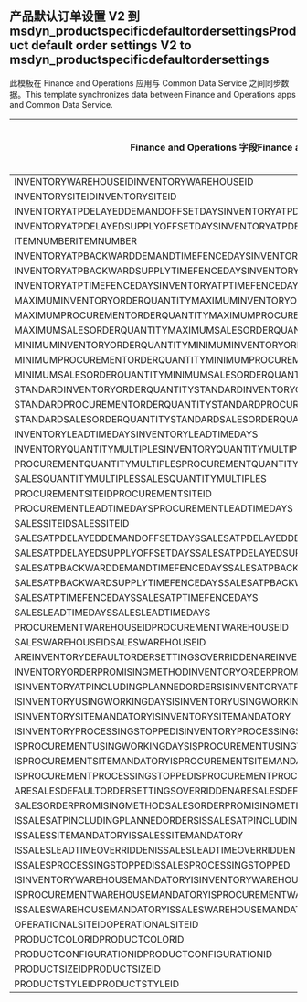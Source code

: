 ## <a name="product-default-order-settings-v2-to-msdyn_productspecificdefaultordersettings"></a><span data-ttu-id="9cfe2-101">产品默认订单设置 V2 到 msdyn_productspecificdefaultordersettings</span><span class="sxs-lookup"><span data-stu-id="9cfe2-101">Product default order settings V2 to msdyn_productspecificdefaultordersettings</span></span>

<span data-ttu-id="9cfe2-102">此模板在 Finance and Operations 应用与 Common Data Service 之间同步数据。</span><span class="sxs-lookup"><span data-stu-id="9cfe2-102">This template synchronizes data between Finance and Operations apps and Common Data Service.</span></span>

<span data-ttu-id="9cfe2-103">Finance and Operations 字段</span><span class="sxs-lookup"><span data-stu-id="9cfe2-103">Finance and Operations field</span></span> | <span data-ttu-id="9cfe2-104">映射类型</span><span class="sxs-lookup"><span data-stu-id="9cfe2-104">Map type</span></span> | <span data-ttu-id="9cfe2-105">其他 Dynamics 365 字段</span><span class="sxs-lookup"><span data-stu-id="9cfe2-105">Other Dynamics 365 field</span></span> | <span data-ttu-id="9cfe2-106">默认值</span><span class="sxs-lookup"><span data-stu-id="9cfe2-106">Default value</span></span>
---|---|---|---
<span data-ttu-id="9cfe2-107">INVENTORYWAREHOUSEID</span><span class="sxs-lookup"><span data-stu-id="9cfe2-107">INVENTORYWAREHOUSEID</span></span> | = | <span data-ttu-id="9cfe2-108">msdyn_inventorywarehouse.msdyn_warehouseidentifier</span><span class="sxs-lookup"><span data-stu-id="9cfe2-108">msdyn_inventorywarehouse.msdyn_warehouseidentifier</span></span> | 
<span data-ttu-id="9cfe2-109">INVENTORYSITEID</span><span class="sxs-lookup"><span data-stu-id="9cfe2-109">INVENTORYSITEID</span></span> | = | <span data-ttu-id="9cfe2-110">msdyn_inventorysite.msdyn_siteid</span><span class="sxs-lookup"><span data-stu-id="9cfe2-110">msdyn_inventorysite.msdyn_siteid</span></span> | 
<span data-ttu-id="9cfe2-111">INVENTORYATPDELAYEDDEMANDOFFSETDAYS</span><span class="sxs-lookup"><span data-stu-id="9cfe2-111">INVENTORYATPDELAYEDDEMANDOFFSETDAYS</span></span> | = | <span data-ttu-id="9cfe2-112">msdyn_inventoryatpdelayeddemandoffsetdays</span><span class="sxs-lookup"><span data-stu-id="9cfe2-112">msdyn_inventoryatpdelayeddemandoffsetdays</span></span> | 
<span data-ttu-id="9cfe2-113">INVENTORYATPDELAYEDSUPPLYOFFSETDAYS</span><span class="sxs-lookup"><span data-stu-id="9cfe2-113">INVENTORYATPDELAYEDSUPPLYOFFSETDAYS</span></span> | = | <span data-ttu-id="9cfe2-114">msdyn_inventoryatpdelayedsupplyoffsetdays</span><span class="sxs-lookup"><span data-stu-id="9cfe2-114">msdyn_inventoryatpdelayedsupplyoffsetdays</span></span> | 
<span data-ttu-id="9cfe2-115">ITEMNUMBER</span><span class="sxs-lookup"><span data-stu-id="9cfe2-115">ITEMNUMBER</span></span> | = | <span data-ttu-id="9cfe2-116">msdyn_itemnumber.msdyn_itemnumber</span><span class="sxs-lookup"><span data-stu-id="9cfe2-116">msdyn_itemnumber.msdyn_itemnumber</span></span> | 
<span data-ttu-id="9cfe2-117">INVENTORYATPBACKWARDDEMANDTIMEFENCEDAYS</span><span class="sxs-lookup"><span data-stu-id="9cfe2-117">INVENTORYATPBACKWARDDEMANDTIMEFENCEDAYS</span></span> | = | <span data-ttu-id="9cfe2-118">msdyn_inventoryatpbackwarddemandtimefencedays</span><span class="sxs-lookup"><span data-stu-id="9cfe2-118">msdyn_inventoryatpbackwarddemandtimefencedays</span></span> | 
<span data-ttu-id="9cfe2-119">INVENTORYATPBACKWARDSUPPLYTIMEFENCEDAYS</span><span class="sxs-lookup"><span data-stu-id="9cfe2-119">INVENTORYATPBACKWARDSUPPLYTIMEFENCEDAYS</span></span> | = | <span data-ttu-id="9cfe2-120">msdyn_inventoryatpbackwardsupplytimefencedays</span><span class="sxs-lookup"><span data-stu-id="9cfe2-120">msdyn_inventoryatpbackwardsupplytimefencedays</span></span> | 
<span data-ttu-id="9cfe2-121">INVENTORYATPTIMEFENCEDAYS</span><span class="sxs-lookup"><span data-stu-id="9cfe2-121">INVENTORYATPTIMEFENCEDAYS</span></span> | = | <span data-ttu-id="9cfe2-122">msdyn_inventoryatptimefencedays</span><span class="sxs-lookup"><span data-stu-id="9cfe2-122">msdyn_inventoryatptimefencedays</span></span> | 
<span data-ttu-id="9cfe2-123">MAXIMUMINVENTORYORDERQUANTITY</span><span class="sxs-lookup"><span data-stu-id="9cfe2-123">MAXIMUMINVENTORYORDERQUANTITY</span></span> | = | <span data-ttu-id="9cfe2-124">msdyn_maximuminventoryorderquantity</span><span class="sxs-lookup"><span data-stu-id="9cfe2-124">msdyn_maximuminventoryorderquantity</span></span> | 
<span data-ttu-id="9cfe2-125">MAXIMUMPROCUREMENTORDERQUANTITY</span><span class="sxs-lookup"><span data-stu-id="9cfe2-125">MAXIMUMPROCUREMENTORDERQUANTITY</span></span> | = | <span data-ttu-id="9cfe2-126">msdyn_maximumprocurementorderquantity</span><span class="sxs-lookup"><span data-stu-id="9cfe2-126">msdyn_maximumprocurementorderquantity</span></span> | 
<span data-ttu-id="9cfe2-127">MAXIMUMSALESORDERQUANTITY</span><span class="sxs-lookup"><span data-stu-id="9cfe2-127">MAXIMUMSALESORDERQUANTITY</span></span> | = | <span data-ttu-id="9cfe2-128">msdyn_maximumsalesorderquantity</span><span class="sxs-lookup"><span data-stu-id="9cfe2-128">msdyn_maximumsalesorderquantity</span></span> | 
<span data-ttu-id="9cfe2-129">MINIMUMINVENTORYORDERQUANTITY</span><span class="sxs-lookup"><span data-stu-id="9cfe2-129">MINIMUMINVENTORYORDERQUANTITY</span></span> | = | <span data-ttu-id="9cfe2-130">msdyn_minimuminventoryorderquantity</span><span class="sxs-lookup"><span data-stu-id="9cfe2-130">msdyn_minimuminventoryorderquantity</span></span> | 
<span data-ttu-id="9cfe2-131">MINIMUMPROCUREMENTORDERQUANTITY</span><span class="sxs-lookup"><span data-stu-id="9cfe2-131">MINIMUMPROCUREMENTORDERQUANTITY</span></span> | = | <span data-ttu-id="9cfe2-132">msdyn_minimumprocurementorderquantity</span><span class="sxs-lookup"><span data-stu-id="9cfe2-132">msdyn_minimumprocurementorderquantity</span></span> | 
<span data-ttu-id="9cfe2-133">MINIMUMSALESORDERQUANTITY</span><span class="sxs-lookup"><span data-stu-id="9cfe2-133">MINIMUMSALESORDERQUANTITY</span></span> | = | <span data-ttu-id="9cfe2-134">msdyn_minimumsalesorderquantity</span><span class="sxs-lookup"><span data-stu-id="9cfe2-134">msdyn_minimumsalesorderquantity</span></span> | 
<span data-ttu-id="9cfe2-135">STANDARDINVENTORYORDERQUANTITY</span><span class="sxs-lookup"><span data-stu-id="9cfe2-135">STANDARDINVENTORYORDERQUANTITY</span></span> | = | <span data-ttu-id="9cfe2-136">msdyn_standardinventoryorderquantity</span><span class="sxs-lookup"><span data-stu-id="9cfe2-136">msdyn_standardinventoryorderquantity</span></span> | 
<span data-ttu-id="9cfe2-137">STANDARDPROCUREMENTORDERQUANTITY</span><span class="sxs-lookup"><span data-stu-id="9cfe2-137">STANDARDPROCUREMENTORDERQUANTITY</span></span> | = | <span data-ttu-id="9cfe2-138">msdyn_standardprocurementorderquantity</span><span class="sxs-lookup"><span data-stu-id="9cfe2-138">msdyn_standardprocurementorderquantity</span></span> | 
<span data-ttu-id="9cfe2-139">STANDARDSALESORDERQUANTITY</span><span class="sxs-lookup"><span data-stu-id="9cfe2-139">STANDARDSALESORDERQUANTITY</span></span> | = | <span data-ttu-id="9cfe2-140">msdyn_standardsalesorderquantity</span><span class="sxs-lookup"><span data-stu-id="9cfe2-140">msdyn_standardsalesorderquantity</span></span> | 
<span data-ttu-id="9cfe2-141">INVENTORYLEADTIMEDAYS</span><span class="sxs-lookup"><span data-stu-id="9cfe2-141">INVENTORYLEADTIMEDAYS</span></span> | = | <span data-ttu-id="9cfe2-142">msdyn_inventoryleadtimedays</span><span class="sxs-lookup"><span data-stu-id="9cfe2-142">msdyn_inventoryleadtimedays</span></span> | 
<span data-ttu-id="9cfe2-143">INVENTORYQUANTITYMULTIPLES</span><span class="sxs-lookup"><span data-stu-id="9cfe2-143">INVENTORYQUANTITYMULTIPLES</span></span> | = | <span data-ttu-id="9cfe2-144">msdyn_inventoryquantitymultiples</span><span class="sxs-lookup"><span data-stu-id="9cfe2-144">msdyn_inventoryquantitymultiples</span></span> | 
<span data-ttu-id="9cfe2-145">PROCUREMENTQUANTITYMULTIPLES</span><span class="sxs-lookup"><span data-stu-id="9cfe2-145">PROCUREMENTQUANTITYMULTIPLES</span></span> | = | <span data-ttu-id="9cfe2-146">msdyn_procurementquantitymultiples</span><span class="sxs-lookup"><span data-stu-id="9cfe2-146">msdyn_procurementquantitymultiples</span></span> | 
<span data-ttu-id="9cfe2-147">SALESQUANTITYMULTIPLES</span><span class="sxs-lookup"><span data-stu-id="9cfe2-147">SALESQUANTITYMULTIPLES</span></span> | = | <span data-ttu-id="9cfe2-148">msdyn_salesquantitymultiples</span><span class="sxs-lookup"><span data-stu-id="9cfe2-148">msdyn_salesquantitymultiples</span></span> | 
<span data-ttu-id="9cfe2-149">PROCUREMENTSITEID</span><span class="sxs-lookup"><span data-stu-id="9cfe2-149">PROCUREMENTSITEID</span></span> | = | <span data-ttu-id="9cfe2-150">msdyn_procurementsite.msdyn_siteid</span><span class="sxs-lookup"><span data-stu-id="9cfe2-150">msdyn_procurementsite.msdyn_siteid</span></span> | 
<span data-ttu-id="9cfe2-151">PROCUREMENTLEADTIMEDAYS</span><span class="sxs-lookup"><span data-stu-id="9cfe2-151">PROCUREMENTLEADTIMEDAYS</span></span> | = | <span data-ttu-id="9cfe2-152">msdyn_procurementleadtimedays</span><span class="sxs-lookup"><span data-stu-id="9cfe2-152">msdyn_procurementleadtimedays</span></span> | 
<span data-ttu-id="9cfe2-153">SALESSITEID</span><span class="sxs-lookup"><span data-stu-id="9cfe2-153">SALESSITEID</span></span> | = | <span data-ttu-id="9cfe2-154">msdyn_salessite.msdyn_siteid</span><span class="sxs-lookup"><span data-stu-id="9cfe2-154">msdyn_salessite.msdyn_siteid</span></span> | 
<span data-ttu-id="9cfe2-155">SALESATPDELAYEDDEMANDOFFSETDAYS</span><span class="sxs-lookup"><span data-stu-id="9cfe2-155">SALESATPDELAYEDDEMANDOFFSETDAYS</span></span> | = | <span data-ttu-id="9cfe2-156">msdyn_salesatpdelayeddemandoffsetdays</span><span class="sxs-lookup"><span data-stu-id="9cfe2-156">msdyn_salesatpdelayeddemandoffsetdays</span></span> | 
<span data-ttu-id="9cfe2-157">SALESATPDELAYEDSUPPLYOFFSETDAYS</span><span class="sxs-lookup"><span data-stu-id="9cfe2-157">SALESATPDELAYEDSUPPLYOFFSETDAYS</span></span> | = | <span data-ttu-id="9cfe2-158">msdyn_salesatpdelayedsupplyoffsetdays</span><span class="sxs-lookup"><span data-stu-id="9cfe2-158">msdyn_salesatpdelayedsupplyoffsetdays</span></span> | 
<span data-ttu-id="9cfe2-159">SALESATPBACKWARDDEMANDTIMEFENCEDAYS</span><span class="sxs-lookup"><span data-stu-id="9cfe2-159">SALESATPBACKWARDDEMANDTIMEFENCEDAYS</span></span> | = | <span data-ttu-id="9cfe2-160">msdyn_salesatpbackwarddemandtimefencedays</span><span class="sxs-lookup"><span data-stu-id="9cfe2-160">msdyn_salesatpbackwarddemandtimefencedays</span></span> | 
<span data-ttu-id="9cfe2-161">SALESATPBACKWARDSUPPLYTIMEFENCEDAYS</span><span class="sxs-lookup"><span data-stu-id="9cfe2-161">SALESATPBACKWARDSUPPLYTIMEFENCEDAYS</span></span> | = | <span data-ttu-id="9cfe2-162">msdyn_salesatpbackwardsupplytimefencedays</span><span class="sxs-lookup"><span data-stu-id="9cfe2-162">msdyn_salesatpbackwardsupplytimefencedays</span></span> | 
<span data-ttu-id="9cfe2-163">SALESATPTIMEFENCEDAYS</span><span class="sxs-lookup"><span data-stu-id="9cfe2-163">SALESATPTIMEFENCEDAYS</span></span> | = | <span data-ttu-id="9cfe2-164">msdyn_salesatptimefencedays</span><span class="sxs-lookup"><span data-stu-id="9cfe2-164">msdyn_salesatptimefencedays</span></span> | 
<span data-ttu-id="9cfe2-165">SALESLEADTIMEDAYS</span><span class="sxs-lookup"><span data-stu-id="9cfe2-165">SALESLEADTIMEDAYS</span></span> | = | <span data-ttu-id="9cfe2-166">msdyn_salesleadtimedays</span><span class="sxs-lookup"><span data-stu-id="9cfe2-166">msdyn_salesleadtimedays</span></span> | 
<span data-ttu-id="9cfe2-167">PROCUREMENTWAREHOUSEID</span><span class="sxs-lookup"><span data-stu-id="9cfe2-167">PROCUREMENTWAREHOUSEID</span></span> | = | <span data-ttu-id="9cfe2-168">msdyn_procurementwarehouse.msdyn_warehouseidentifier</span><span class="sxs-lookup"><span data-stu-id="9cfe2-168">msdyn_procurementwarehouse.msdyn_warehouseidentifier</span></span> | 
<span data-ttu-id="9cfe2-169">SALESWAREHOUSEID</span><span class="sxs-lookup"><span data-stu-id="9cfe2-169">SALESWAREHOUSEID</span></span> | = | <span data-ttu-id="9cfe2-170">msdyn_saleswarehouse.msdyn_warehouseidentifier</span><span class="sxs-lookup"><span data-stu-id="9cfe2-170">msdyn_saleswarehouse.msdyn_warehouseidentifier</span></span> | 
<span data-ttu-id="9cfe2-171">AREINVENTORYDEFAULTORDERSETTINGSOVERRIDDEN</span><span class="sxs-lookup"><span data-stu-id="9cfe2-171">AREINVENTORYDEFAULTORDERSETTINGSOVERRIDDEN</span></span> | >< | <span data-ttu-id="9cfe2-172">msdyn_areinventoryorderdefaultsoverridden</span><span class="sxs-lookup"><span data-stu-id="9cfe2-172">msdyn_areinventoryorderdefaultsoverridden</span></span> | 
<span data-ttu-id="9cfe2-173">INVENTORYORDERPROMISINGMETHOD</span><span class="sxs-lookup"><span data-stu-id="9cfe2-173">INVENTORYORDERPROMISINGMETHOD</span></span> | >< | <span data-ttu-id="9cfe2-174">msdyn_inventoryorderpromisingmethod</span><span class="sxs-lookup"><span data-stu-id="9cfe2-174">msdyn_inventoryorderpromisingmethod</span></span> | 
<span data-ttu-id="9cfe2-175">ISINVENTORYATPINCLUDINGPLANNEDORDERS</span><span class="sxs-lookup"><span data-stu-id="9cfe2-175">ISINVENTORYATPINCLUDINGPLANNEDORDERS</span></span> | >< | <span data-ttu-id="9cfe2-176">msdyn_isinventoryatpincludingplannedorders</span><span class="sxs-lookup"><span data-stu-id="9cfe2-176">msdyn_isinventoryatpincludingplannedorders</span></span> | 
<span data-ttu-id="9cfe2-177">ISINVENTORYUSINGWORKINGDAYS</span><span class="sxs-lookup"><span data-stu-id="9cfe2-177">ISINVENTORYUSINGWORKINGDAYS</span></span> | >< | <span data-ttu-id="9cfe2-178">msdyn_isinventoryusingworkingdays</span><span class="sxs-lookup"><span data-stu-id="9cfe2-178">msdyn_isinventoryusingworkingdays</span></span> | 
<span data-ttu-id="9cfe2-179">ISINVENTORYSITEMANDATORY</span><span class="sxs-lookup"><span data-stu-id="9cfe2-179">ISINVENTORYSITEMANDATORY</span></span> | >< | <span data-ttu-id="9cfe2-180">msdyn_isinventorysitemandatory</span><span class="sxs-lookup"><span data-stu-id="9cfe2-180">msdyn_isinventorysitemandatory</span></span> | 
<span data-ttu-id="9cfe2-181">ISINVENTORYPROCESSINGSTOPPED</span><span class="sxs-lookup"><span data-stu-id="9cfe2-181">ISINVENTORYPROCESSINGSTOPPED</span></span> | >< | <span data-ttu-id="9cfe2-182">msdyn_isinventoryprocessingstopped</span><span class="sxs-lookup"><span data-stu-id="9cfe2-182">msdyn_isinventoryprocessingstopped</span></span> | 
<span data-ttu-id="9cfe2-183">ISPROCUREMENTUSINGWORKINGDAYS</span><span class="sxs-lookup"><span data-stu-id="9cfe2-183">ISPROCUREMENTUSINGWORKINGDAYS</span></span> | >< | <span data-ttu-id="9cfe2-184">msdyn_isprocurementusingworkingdays</span><span class="sxs-lookup"><span data-stu-id="9cfe2-184">msdyn_isprocurementusingworkingdays</span></span> | 
<span data-ttu-id="9cfe2-185">ISPROCUREMENTSITEMANDATORY</span><span class="sxs-lookup"><span data-stu-id="9cfe2-185">ISPROCUREMENTSITEMANDATORY</span></span> | >< | <span data-ttu-id="9cfe2-186">msdyn_isprocurementsitemandatory</span><span class="sxs-lookup"><span data-stu-id="9cfe2-186">msdyn_isprocurementsitemandatory</span></span> | 
<span data-ttu-id="9cfe2-187">ISPROCUREMENTPROCESSINGSTOPPED</span><span class="sxs-lookup"><span data-stu-id="9cfe2-187">ISPROCUREMENTPROCESSINGSTOPPED</span></span> | >< | <span data-ttu-id="9cfe2-188">msdyn_isprocurementprocessingstopped</span><span class="sxs-lookup"><span data-stu-id="9cfe2-188">msdyn_isprocurementprocessingstopped</span></span> | 
<span data-ttu-id="9cfe2-189">ARESALESDEFAULTORDERSETTINGSOVERRIDDEN</span><span class="sxs-lookup"><span data-stu-id="9cfe2-189">ARESALESDEFAULTORDERSETTINGSOVERRIDDEN</span></span> | >< | <span data-ttu-id="9cfe2-190">msdyn_aresalesorderdefaultsoverridden</span><span class="sxs-lookup"><span data-stu-id="9cfe2-190">msdyn_aresalesorderdefaultsoverridden</span></span> | 
<span data-ttu-id="9cfe2-191">SALESORDERPROMISINGMETHOD</span><span class="sxs-lookup"><span data-stu-id="9cfe2-191">SALESORDERPROMISINGMETHOD</span></span> | >< | <span data-ttu-id="9cfe2-192">msdyn_salesorderpromisingmethod</span><span class="sxs-lookup"><span data-stu-id="9cfe2-192">msdyn_salesorderpromisingmethod</span></span> | 
<span data-ttu-id="9cfe2-193">ISSALESATPINCLUDINGPLANNEDORDERS</span><span class="sxs-lookup"><span data-stu-id="9cfe2-193">ISSALESATPINCLUDINGPLANNEDORDERS</span></span> | >< | <span data-ttu-id="9cfe2-194">msdyn_issalesatpincludingplannedorders</span><span class="sxs-lookup"><span data-stu-id="9cfe2-194">msdyn_issalesatpincludingplannedorders</span></span> | 
<span data-ttu-id="9cfe2-195">ISSALESSITEMANDATORY</span><span class="sxs-lookup"><span data-stu-id="9cfe2-195">ISSALESSITEMANDATORY</span></span> | >< | <span data-ttu-id="9cfe2-196">msdyn_issalessitemandatory</span><span class="sxs-lookup"><span data-stu-id="9cfe2-196">msdyn_issalessitemandatory</span></span> | 
<span data-ttu-id="9cfe2-197">ISSALESLEADTIMEOVERRIDDEN</span><span class="sxs-lookup"><span data-stu-id="9cfe2-197">ISSALESLEADTIMEOVERRIDDEN</span></span> | >< | <span data-ttu-id="9cfe2-198">msdyn_issalesleadtimeoverridden</span><span class="sxs-lookup"><span data-stu-id="9cfe2-198">msdyn_issalesleadtimeoverridden</span></span> | 
<span data-ttu-id="9cfe2-199">ISSALESPROCESSINGSTOPPED</span><span class="sxs-lookup"><span data-stu-id="9cfe2-199">ISSALESPROCESSINGSTOPPED</span></span> | >< | <span data-ttu-id="9cfe2-200">msdyn_issalesprocessingstopped</span><span class="sxs-lookup"><span data-stu-id="9cfe2-200">msdyn_issalesprocessingstopped</span></span> | 
<span data-ttu-id="9cfe2-201">ISINVENTORYWAREHOUSEMANDATORY</span><span class="sxs-lookup"><span data-stu-id="9cfe2-201">ISINVENTORYWAREHOUSEMANDATORY</span></span> | >< | <span data-ttu-id="9cfe2-202">msdyn_isinventorywarehousemandatory</span><span class="sxs-lookup"><span data-stu-id="9cfe2-202">msdyn_isinventorywarehousemandatory</span></span> | 
<span data-ttu-id="9cfe2-203">ISPROCUREMENTWAREHOUSEMANDATORY</span><span class="sxs-lookup"><span data-stu-id="9cfe2-203">ISPROCUREMENTWAREHOUSEMANDATORY</span></span> | >< | <span data-ttu-id="9cfe2-204">msdyn_isprocurementwarehousemandatory</span><span class="sxs-lookup"><span data-stu-id="9cfe2-204">msdyn_isprocurementwarehousemandatory</span></span> | 
<span data-ttu-id="9cfe2-205">ISSALESWAREHOUSEMANDATORY</span><span class="sxs-lookup"><span data-stu-id="9cfe2-205">ISSALESWAREHOUSEMANDATORY</span></span> | >< | <span data-ttu-id="9cfe2-206">msdyn_issaleswarehousemandatory</span><span class="sxs-lookup"><span data-stu-id="9cfe2-206">msdyn_issaleswarehousemandatory</span></span> | 
<span data-ttu-id="9cfe2-207">OPERATIONALSITEID</span><span class="sxs-lookup"><span data-stu-id="9cfe2-207">OPERATIONALSITEID</span></span> | = | <span data-ttu-id="9cfe2-208">msdyn_operationalsite.msdyn_siteid</span><span class="sxs-lookup"><span data-stu-id="9cfe2-208">msdyn_operationalsite.msdyn_siteid</span></span> | 
<span data-ttu-id="9cfe2-209">PRODUCTCOLORID</span><span class="sxs-lookup"><span data-stu-id="9cfe2-209">PRODUCTCOLORID</span></span> | = | <span data-ttu-id="9cfe2-210">msdyn_productcolor.msdyn_productcolorname</span><span class="sxs-lookup"><span data-stu-id="9cfe2-210">msdyn_productcolor.msdyn_productcolorname</span></span> | 
<span data-ttu-id="9cfe2-211">PRODUCTCONFIGURATIONID</span><span class="sxs-lookup"><span data-stu-id="9cfe2-211">PRODUCTCONFIGURATIONID</span></span> | = | <span data-ttu-id="9cfe2-212">msdyn_productconfiguration.msdyn_productconfiguration</span><span class="sxs-lookup"><span data-stu-id="9cfe2-212">msdyn_productconfiguration.msdyn_productconfiguration</span></span> | 
<span data-ttu-id="9cfe2-213">PRODUCTSIZEID</span><span class="sxs-lookup"><span data-stu-id="9cfe2-213">PRODUCTSIZEID</span></span> | = | <span data-ttu-id="9cfe2-214">msdyn_productsize.msdyn_productsize</span><span class="sxs-lookup"><span data-stu-id="9cfe2-214">msdyn_productsize.msdyn_productsize</span></span> | 
<span data-ttu-id="9cfe2-215">PRODUCTSTYLEID</span><span class="sxs-lookup"><span data-stu-id="9cfe2-215">PRODUCTSTYLEID</span></span> | = | <span data-ttu-id="9cfe2-216">msdyn_productstyle.msdyn_productstyle</span><span class="sxs-lookup"><span data-stu-id="9cfe2-216">msdyn_productstyle.msdyn_productstyle</span></span> | 
